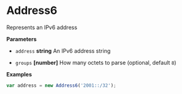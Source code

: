 # Address6

Represents an IPv6 address

**Parameters**

-   `address` **string** An IPv6 address string

-   `groups` **[number]** How many octets to parse
     (optional, default `8`)

**Examples**

```javascript
var address = new Address6('2001::/32');
```
